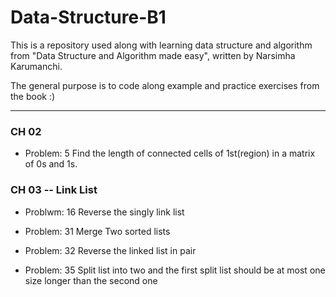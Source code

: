# Data-Structure-B1

This is a repository used along with learning data structure and algorithm from "Data Structure and Algorithm made easy", written by Narsimha Karumanchi.

The general purpose is to code along example and practice exercises from the book :)

---

### CH 02

- Problem: 5
  Find the length of connected cells of 1st(region) in a matrix of 0s and 1s.

### CH 03 -- Link List

- Problwm: 16
  Reverse the singly link list

- Problem: 31
  Merge Two sorted lists

- Problem: 32
  Reverse the linked list in pair

- Problem: 35
  Split list into two and the first split list should be at most one size longer than the second one

